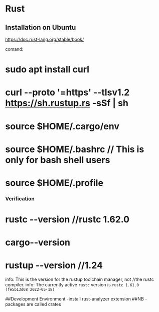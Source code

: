 # Rust

## Installation on Ubuntu
https://doc.rust-lang.org/stable/book/

comand:

# sudo apt  install curl
#  curl --proto '=https' --tlsv1.2 https://sh.rustup.rs -sSf | sh
# source $HOME/.cargo/env
# source $HOME/.bashrc  // This is only for bash shell users 
# source $HOME/.profile

### Verification

# rustc --version //rustc 1.62.0
# cargo--version
# rustup --version //1.24
info: This is the version for the rustup toolchain manager, not //the rustc compiler.
info: The currently active `rustc` version is `rustc 1.61.0 (fe5b13d68 2022-05-18)`

##Development Environment
-install  rust-analyzer extension
##NB
-packages are called crates